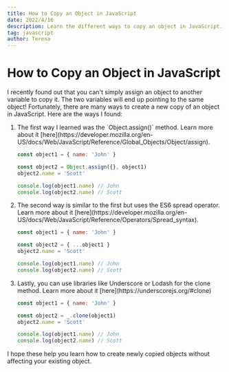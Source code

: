 ```yaml
---
title: How to Copy an Object in JavaScript
date: 2022/4/16
description: Learn the different ways to copy an object in JavaScript.
tag: javascript
author: Teresa
---
```


# How to Copy an Object in JavaScript

I recently found out that you can't simply assign an object to another variable to copy it. The two variables will end up pointing to the same object! Fortunately, there are many ways to create a new copy of an object in JavaScript. Here are the ways I found:

<ol>
  <li>
  The first way I learned was the `Object.assign()` method. Learn more about it [here](https://developer.mozilla.org/en-US/docs/Web/JavaScript/Reference/Global_Objects/Object/assign).

```js
const object1 = { name: 'John' }

const object2 = Object.assign({}, object1)
object2.name = 'Scott'

console.log(object1.name) // John
console.log(object2.name) // Scott
```

  </li>
  <li>
The second way is similar to the first but uses the ES6 spread operator. Learn more about it [here](https://developer.mozilla.org/en-US/docs/Web/JavaScript/Reference/Operators/Spread_syntax).

```js
const object1 = { name: 'John' }

const object2 = { ...object1 }
object2.name = 'Scott'

console.log(object1.name) // John
console.log(object2.name) // Scott
```

  </li>
  <li>
Lastly, you can use libraries like Underscore or Lodash for the clone method. Learn more about it [here](https://underscorejs.org/#clone)

```js
const object1 = { name: 'John' }

const object2 = _.clone(object1)
object2.name = 'Scott'

console.log(object1.name) // John
console.log(object2.name) // Scott
```

  </li>
</ol>

I hope these help you learn how to create newly copied objects without affecting your existing object.
